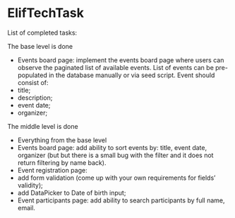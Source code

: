 ﻿# ElifTechTask

List of completed tasks:

  The base level is done
  - Events board page: implement the events board page where users can observe the
  paginated list of available events. List of events can be pre-populated in the database
  manually or via seed script. Event should consist of:
  - title;
  - description;
  - event date;
  - organizer;

The middle level is done
- Everything from the base level
- Events board page: add ability to sort events by: title, event date, organizer (but but there is a small bug with the filter and it does not return filtering by name back).
- Event registration page:
- add form validation (come up with your own requirements for fields’ validity);
- add DataPicker to Date of birth input;
- Event participants page: add ability to search participants by full name, email.
